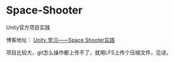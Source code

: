 # Space-Shooter
Unity官方项目实践


博客地址：
[Unity 学习——Space Shooter实践](https://blog.csdn.net/xxxvvvop/article/details/83040732)

项目比较大，git怎么操作都上传不了，就用LFS上传个压缩文件，见谅。
